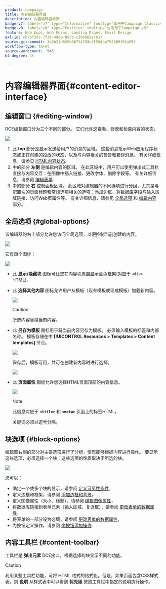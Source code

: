 ```yaml
---
product: campaign
title: 内容编辑器界面
description: 内容编辑器界面
badge-v7: label="v7" type="Informative" tooltip="适用于Campaign Classicv7"
badge-v8: label="v8" type="Positive" tooltip="也适用于Campaign v8"
feature: Web Apps, Web Forms, Landing Pages, Email Design
exl-id: cb76f3dc-7f3a-49de-89cb-c106865ecb17
source-git-commit: 3a9b21d626b60754789c3f594ba798309f62a553
workflow-type: tm+mt
source-wordcount: '545'
ht-degree: 4%

---
```


# 内容编辑器界面{#content-editor-interface}



## 编辑窗口 {#editing-window}

DCE编辑窗口分为三个不同的部分。 它们允许您查看、修改和检查内容的状态。

![](assets/dce_decoupe_window_nb.png)

1. 此 **top** 部分是显示发送给用户的消息的区域。 这些消息指示Web应用程序状态或正在创建的投放的状态，以及与内容相关的警告和错误消息。 有关详细信息，请参见 [HTML内容状态](content-editing-best-practices.md#html-content-statuses).
1. 中的部分 **左侧** 是编辑内容的区域。 在此区域中，用户可以使用弹出式工具栏直接与内容交互：在图像中插入链接、更改字体、删除字段等。 有关详细信息，请参阅 [编辑表单](editing-content.md#editing-forms).
1. 中的部分 **右** 控制面板区域。 此区域对编辑器的不同选项进行分组，尤其是与配置块的页面标题和常规选项相关的选项：添加边框、将数据库字段与输入区域链接、访问Web页属性等。 有关详细信息，请参见 [全局选项](#global-options) 和 [编辑内容](editing-content.md) 部分。

## 全局选项 {#global-options}

该编辑器的右上部分允许您访问全局选项，以便控制当前创建的内容。

![](assets/dce_global_options.png)

它有四个图标：

![](assets/dce_icons_sidebar.png)

* 此 **显示/隐藏块** 图标可让您在内容块周围显示蓝色框架(对应于 `<div>` HTML)。

* 此 **选择其他内容** 图标允许用户从模板（现有模板或现成模板）加载新内容。

  ![](assets/dce_popup_templatechoice.png)

  >[!CAUTION]
  >
  >所选内容替换当前内容。

* 此 **另存为模板** 图标用于将当前内容另存为模板。 必须输入模板的标签和内部名称。 模板存储在中 **[!UICONTROL Resources > Templates > Content templates]** 节点。

  ![](assets/dce_popup_savetemplate.png)

  保存后，模板可用，并可在创建新内容时进行选择。

  ![](assets/dce_create_fromtemplate.png)

* 此 **页面属性** 图标允许您选择HTML页面顶部的内容信息。

  ![](assets/dce_popup_headerhtml.png)

  >[!NOTE]
  >
  >此信息对应于 **`<title>`** 和 **`<meta>`** 页面上的标签HTML。
  >
  >关键词必须以逗号分隔。

## 块选项 {#block-options}

编辑器右侧的部分对主要选项进行了分组，使您能够根据内容进行操作。 要显示这些选项，必须选择一个块：这些选项的性质取决于所选的块。

![](assets/dce_right_section.png)

您可以：

* 确定一个或多个块的显示，请参阅 [定义可见性条件](editing-content.md#defining-a-visibility-condition)，
* 定义边框和框架，请参阅 [添加边框和背景](editing-content.md#adding-a-border-and-background)，
* 定义图像属性（大小、标题），请参阅 [编辑图像属性](editing-content.md#editing-image-properties)，
* 将数据库链接到表单元素（输入区域、复选框），请参阅 [更改表单的数据属性](editing-content.md#changing-the-data-properties-for-a-form)，
* 将表单的一部分设为必填，请参阅 [更改表单的数据属性](editing-content.md#changing-the-data-properties-for-a-form)，
* 为按钮定义操作，请参阅 [向按钮添加操作](editing-content.md#adding-an-action-to-a-button).

## 内容工具栏 {#content-toolbar}

工具栏是 **弹出元素** DCE接口，根据选择的块显示不同的功能。

>[!CAUTION]
>
>利用某些工具栏功能，可将 HTML 格式的格式化。但是，如果页面包含CSS样式表，则 **说明** 从样式表中可以看到 **优先级** 按照工具栏中指定的说明执行操作。
